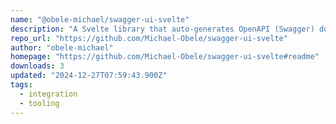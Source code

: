 ```yaml
---
name: "@obele-michael/swagger-ui-svelte"
description: "A Svelte library that auto-generates OpenAPI (Swagger) documentation for HTTP handlers in SvelteKit projects. This library scans your project’s routes to create a dynamic, accessible Swagger UI page that documents your API endpoints."
repo_url: "https://github.com/Michael-Obele/swagger-ui-svelte"
author: "obele-michael"
homepage: "https://github.com/Michael-Obele/swagger-ui-svelte#readme"
downloads: 3
updated: "2024-12-27T07:59:43.900Z"
tags: 
  - integration
  - tooling
---
```

